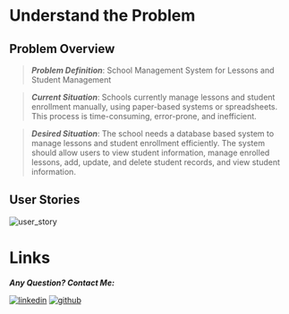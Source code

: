 # Understand the Problem
## Problem Overview

> **_Problem Definition_**: School Management System for Lessons and Student Management

> **_Current Situation_**:
Schools currently manage lessons and student enrollment manually, using paper-based systems or spreadsheets. This process is time-consuming, error-prone, and inefficient.

> **_Desired Situation_**:
The school needs a database based system to manage lessons and student enrollment efficiently. The system should allow users to view student information, manage enrolled lessons, add, update, and delete student records, and view student information.

## User Stories

![user_story](https://github.com/nabilBouzineDev/School-Database-System/assets/139881384/af7f8a6b-80fd-41bb-a446-3c25edc5c759)

# Links

_**Any Question? Contact Me:**_

[![linkedin](https://img.shields.io/badge/linkedin-0A66C2?style=for-the-badge&logo=linkedin&logoColor=white)](https://www.linkedin.com/in/nabilbdev)
[![github](https://img.shields.io/badge/github-000?style=for-the-badge&logo=github&logoColor=white)](https://github.com/nabilBouzineDev)
